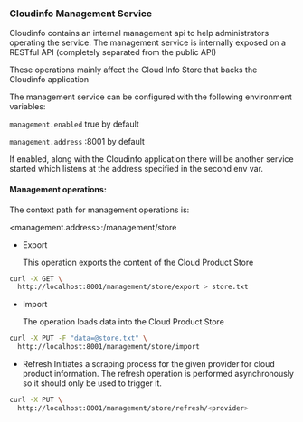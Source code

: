 ### Cloudinfo Management Service

Cloudinfo contains an internal management api to help administrators operating the service.
The management service is internally exposed on a RESTful API (completely separated from the public API)

These operations mainly affect the Cloud Info Store that backs the Cloudinfo application

The management service can be configured with the following environment variables:

``management.enabled`` true by default

``management.address`` :8001 by default

If enabled, along with the Cloudinfo application there will be another service started which listens at the address specified in the second env var.

#### Management operations:

The context path for management operations is:

<management.address>:/management/store

* Export

    This operation exports the content of the Cloud Product Store
```bash
curl -X GET \
  http://localhost:8001/management/store/export > store.txt
```

* Import

    The operation loads data into the Cloud Product Store

```bash
curl -X PUT -F "data=@store.txt" \
  http://localhost:8001/management/store/import
```

* Refresh
Initiates a scraping process for the given provider for cloud product information. The refresh operation is performed asynchronously so it should only be used to trigger it.
```bash
curl -X PUT \
  http://localhost:8001/management/store/refresh/<provider>
```


 
